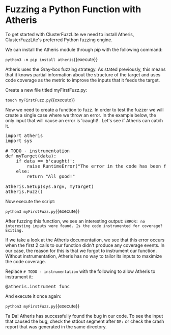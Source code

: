 # Fuzzing a Python Function with Atheris

To get started with ClusterFuzzLite we need to install Atheris, ClusterFuzzLite's preferred Python fuzzing engine.

We can install the Atheris module through pip with the following command:

`python3 -m pip install atheris`{{execute}}

Atheris uses the Gray-box fuzzing strategy. As stated previously, this means that it knows partial information about the structure of the target and uses code coverage as the metric to improve the inputs that it feeds the target.

Create a new file titled myFirstFuzz.py:

`touch myFirstFuzz.py`{{execute}}

Now we need to create a function to fuzz. In order to test the fuzzer we will create a single case where we throw an error. In the example below, the only input that will cause an error is 'caught!'. Let's see if Atheris can catch it.

<pre class="file" data-filename="myFirstFuzz.py" data-target="replace">
import atheris
import sys

# TODO - instrumentation
def myTarget(data):
    if data == b'caught!':
        raise RuntimeError("The error in the code has been found.")
    else:
        return "All good!"

atheris.Setup(sys.argv, myTarget)
atheris.Fuzz()
</pre>

Now execute the script:

`python3 myFirstFuzz.py`{{execute}}

After fuzzing this function, we see an interesting output: `ERROR: no interesting inputs were found. Is the code instrumented for coverage? Exiting.`

If we take a look at the Atheris documentation, we see that this error occurs when the first 2 calls to our function didn't produce any coverage events. In our case, the reason for this is that we forgot to instrument our function. Without instrumentation, Atheris has no way to tailor its inputs to maximize the code coverage.

Replace `# TODO - instrumentation` with the following to allow Atheris to instrument it:

<pre class="file" data-filename="myFirstFuzz.py" data-target="insert" data-marker="# TODO - instrumentation">@atheris.instrument_func</pre>

And execute it once again:

`python3 myFirstFuzz.py`{{execute}}

Ta Da! Atheris has successfully found the bug in our code. To see the input that caused the bug, check the stdout segment after `DE:` or check the crash report that was generated in the same directory.